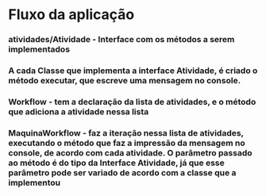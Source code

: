 # Fluxo da aplicação
### atividades/Atividade - Interface com os métodos a serem implementados
### A cada Classe que implementa a interface Atividade, é criado o método executar, que escreve uma mensagem no console.

### Workflow - tem a declaração da lista de atividades, e o método que adiciona a atividade nessa lista
### MaquinaWorkflow - faz a iteração nessa lista de atividades, executando o método que faz a impressão da mensagem no console, de acordo com cada atividade. O parâmetro passado ao método é do tipo da Interface Atividade, já que esse parâmetro pode ser variado de acordo com a classe que a implementou